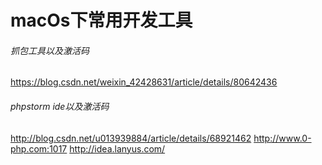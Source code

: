 # macOs下常用开发工具

###### 抓包工具以及激活码
https://blog.csdn.net/weixin_42428631/article/details/80642436

###### phpstorm ide以及激活码
http://blog.csdn.net/u013939884/article/details/68921462
http://www.0-php.com:1017
http://idea.lanyus.com/ 